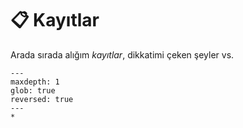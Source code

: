 # 📋 Kayıtlar

Arada sırada alığım *kayıtlar*, dikkatimi çeken şeyler vs.

```{toctree}
---
maxdepth: 1
glob: true
reversed: true
---
*
```
